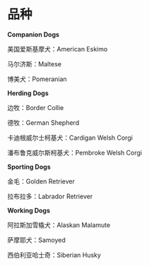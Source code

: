 # 品种

**Companion Dogs**

美国爱斯基摩犬：American Eskimo

马尔济斯：Maltese

博美犬：Pomeranian



**Herding Dogs**

边牧：Border Collie

德牧：German Shepherd

卡迪根威尔士柯基犬：Cardigan Welsh Corgi

潘布鲁克威尔斯柯基犬：Pembroke Welsh Corgi



**Sporting Dogs**

金毛：Golden Retriever

拉布拉多：Labrador Retriever



**Working Dogs**

阿拉斯加雪橇犬：Alaskan Malamute

萨摩耶犬：Samoyed

西伯利亚哈士奇：Siberian Husky